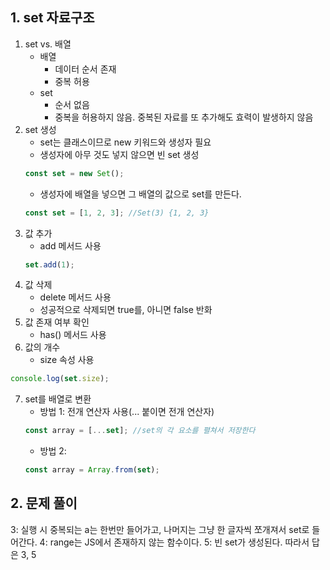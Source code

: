 ## 1. set 자료구조

1. set vs. 배열
    - 배열
        - 데이터 순서 존재
        - 중복 허용
    - set
        - 순서 없음
        - 중복을 허용하지 않음. 중복된 자료를 또 추가해도 효력이 발생하지 않음
2. set 생성
    - set는 클래스이므로 new 키워드와 생성자 필요
    - 생성자에 아무 것도 넣지 않으면 빈 set 생성
    ```jsx
    const set = new Set();
    ```
    - 생성자에 배열을 넣으면 그 배열의 값으로 set를 만든다.
    ```jsx
    const set = [1, 2, 3]; //Set(3) {1, 2, 3}
    ```
3. 값 추가
    - add 메서드 사용
    ```jsx
    set.add(1);
    ```
4. 값 삭제
    - delete 메서드 사용
    * 성공적으로 삭제되면 true를, 아니면 false 반화
5. 값 존재 여부 확인
    - has() 메서드 사용
6. 값의 개수
    - size 속성 사용

```jsx
console.log(set.size);
```

7. set를 배열로 변환
    - 방법 1: 전개 연산자 사용(... 붙이면 전개 연산자)
    ```jsx
    const array = [...set]; //set의 각 요소를 펼쳐서 저장한다
    ```
    - 방법 2:
    ```jsx
    const array = Array.from(set);
    ```

## 2. 문제 풀이

3: 실행 시 중복되는 a는 한번만 들어가고, 나머지는 그냥 한 글자씩 쪼개져서 set로 들어간다.
4: range는 JS에서 존재하지 않는 함수이다.
5: 빈 set가 생성된다.
따라서 답은 3, 5
